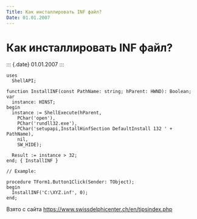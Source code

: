 ```yaml
---
Title: Как инсталлировать INF файл?
Date: 01.01.2007
---
```



Как инсталлировать INF файл?
============================

::: {.date}
01.01.2007
:::

    uses 
      ShellAPI; 
     
    function InstallINF(const PathName: string; hParent: HWND): Boolean; 
    var 
      instance: HINST; 
    begin 
      instance := ShellExecute(hParent, 
        PChar('open'), 
        PChar('rundll32.exe'), 
        PChar('setupapi,InstallHinfSection DefaultInstall 132 ' + PathName), 
        nil, 
        SW_HIDE); 
     
      Result := instance > 32; 
    end; { InstallINF } 
     
    // Example: 
     
    procedure TForm1.Button1Click(Sender: TObject); 
    begin 
      InstallINF('C:\XYZ.inf', 0); 
    end; 

Взято с сайта <https://www.swissdelphicenter.ch/en/tipsindex.php>
